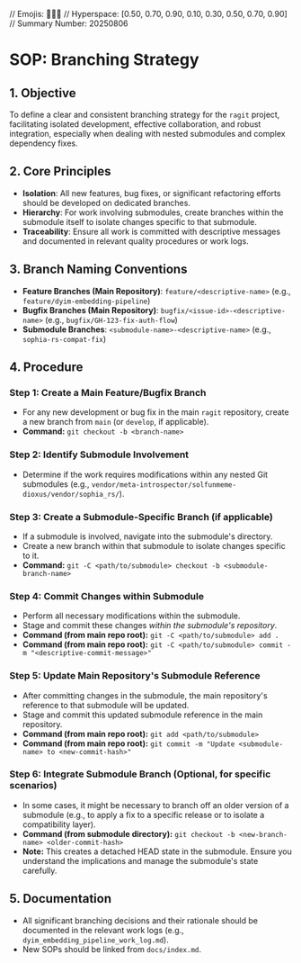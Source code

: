 // Emojis: 🌳🌿🔗
// Hyperspace: [0.50, 0.70, 0.90, 0.10, 0.30, 0.50, 0.70, 0.90]
// Summary Number: 20250806

# SOP: Branching Strategy

## 1. Objective
To define a clear and consistent branching strategy for the `ragit` project, facilitating isolated development, effective collaboration, and robust integration, especially when dealing with nested submodules and complex dependency fixes.

## 2. Core Principles
- **Isolation**: All new features, bug fixes, or significant refactoring efforts should be developed on dedicated branches.
- **Hierarchy**: For work involving submodules, create branches within the submodule itself to isolate changes specific to that submodule.
- **Traceability**: Ensure all work is committed with descriptive messages and documented in relevant quality procedures or work logs.

## 3. Branch Naming Conventions
- **Feature Branches (Main Repository)**: `feature/<descriptive-name>` (e.g., `feature/dyim-embedding-pipeline`)
- **Bugfix Branches (Main Repository)**: `bugfix/<issue-id>-<descriptive-name>` (e.g., `bugfix/GH-123-fix-auth-flow`)
- **Submodule Branches**: `<submodule-name>-<descriptive-name>` (e.g., `sophia-rs-compat-fix`)

## 4. Procedure

### Step 1: Create a Main Feature/Bugfix Branch
- For any new development or bug fix in the main `ragit` repository, create a new branch from `main` (or `develop`, if applicable).
- **Command:** `git checkout -b <branch-name>`

### Step 2: Identify Submodule Involvement
- Determine if the work requires modifications within any nested Git submodules (e.g., `vendor/meta-introspector/solfunmeme-dioxus/vendor/sophia_rs/`).

### Step 3: Create a Submodule-Specific Branch (if applicable)
- If a submodule is involved, navigate into the submodule's directory.
- Create a new branch within that submodule to isolate changes specific to it.
- **Command:** `git -C <path/to/submodule> checkout -b <submodule-branch-name>`

### Step 4: Commit Changes within Submodule
- Perform all necessary modifications within the submodule.
- Stage and commit these changes *within the submodule's repository*.
- **Command (from main repo root):** `git -C <path/to/submodule> add .`
- **Command (from main repo root):** `git -C <path/to/submodule> commit -m "<descriptive-commit-message>"`

### Step 5: Update Main Repository's Submodule Reference
- After committing changes in the submodule, the main repository's reference to that submodule will be updated.
- Stage and commit this updated submodule reference in the main repository.
- **Command (from main repo root):** `git add <path/to/submodule>`
- **Command (from main repo root):** `git commit -m "Update <submodule-name> to <new-commit-hash>"`

### Step 6: Integrate Submodule Branch (Optional, for specific scenarios)
- In some cases, it might be necessary to branch off an older version of a submodule (e.g., to apply a fix to a specific release or to isolate a compatibility layer).
- **Command (from submodule directory):** `git checkout -b <new-branch-name> <older-commit-hash>`
- **Note:** This creates a detached HEAD state in the submodule. Ensure you understand the implications and manage the submodule's state carefully.

## 5. Documentation
- All significant branching decisions and their rationale should be documented in the relevant work logs (e.g., `dyim_embedding_pipeline_work_log.md`).
- New SOPs should be linked from `docs/index.md`.
